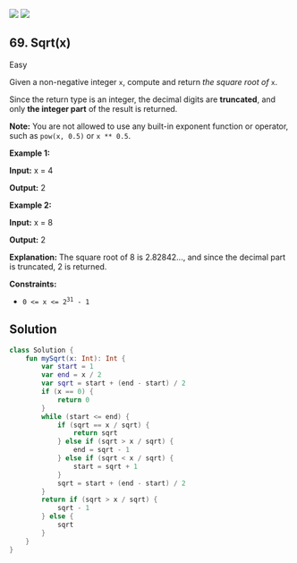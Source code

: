 [![](https://img.shields.io/github/stars/LeetCode-Top-Interview-150/LeetCode-Top-Interview-150?label=Stars&style=flat-square)](https://github.com/LeetCode-Top-Interview-150/LeetCode-Top-Interview-150)
[![](https://img.shields.io/github/forks/LeetCode-Top-Interview-150/LeetCode-Top-Interview-150?label=Fork%20me%20on%20GitHub%20&style=flat-square)](https://github.com/LeetCode-Top-Interview-150/LeetCode-Top-Interview-150/fork)

## 69\. Sqrt(x)

Easy

Given a non-negative integer `x`, compute and return _the square root of_ `x`.

Since the return type is an integer, the decimal digits are **truncated**, and only **the integer part** of the result is returned.

**Note:** You are not allowed to use any built-in exponent function or operator, such as `pow(x, 0.5)` or <code>x ** 0.5</code>.

**Example 1:**

**Input:** x = 4

**Output:** 2

**Example 2:**

**Input:** x = 8

**Output:** 2

**Explanation:** The square root of 8 is 2.82842..., and since the decimal part is truncated, 2 is returned.

**Constraints:**

*   <code>0 <= x <= 2<sup>31</sup> - 1</code>

## Solution

```kotlin
class Solution {
    fun mySqrt(x: Int): Int {
        var start = 1
        var end = x / 2
        var sqrt = start + (end - start) / 2
        if (x == 0) {
            return 0
        }
        while (start <= end) {
            if (sqrt == x / sqrt) {
                return sqrt
            } else if (sqrt > x / sqrt) {
                end = sqrt - 1
            } else if (sqrt < x / sqrt) {
                start = sqrt + 1
            }
            sqrt = start + (end - start) / 2
        }
        return if (sqrt > x / sqrt) {
            sqrt - 1
        } else {
            sqrt
        }
    }
}
```